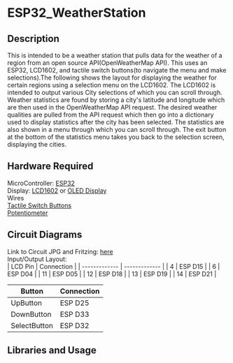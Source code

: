 # ESP32_WeatherStation
## Description ##
This is intended to be a weather station that pulls data for the weather of a region from an open source API(OpenWeatherMap API). This uses an ESP32, LCD1602, and tactile switch buttons(to navigate the menu and make selections).The following shows the layout for displaying the weather for certain regions using a selection menu on the LCD1602. The LCD1602 is intended to output various City selections of which you can scroll through. Weather statistics are found by storing a city's latitude and longitude which are then used in the OpenWeatherMap API request. The desired weather qualities are pulled from the API request which then go into a dictionary used to display statistics after the city has been selected. The statistics are also shown in a menu through which you can scroll through. The exit button at the bottom of the statistics menu takes you back to the selection screen, displaying the cities. 
## Hardware Required ##
MicroController: [ESP32](https://www.google.com/aclk?sa=l&ai=DChcSEwi9sNKJ472HAxWYnVoFHVcLCzcYABAmGgJ2dQ&co=1&ase=2&gclid=CjwKCAjwqf20BhBwEiwAt7dtdSMa17L6wcsWtO2vI76B6ZHWl3spopFQYSUxy96fmpE7-wM9qyM6aRoCNiQQAvD_BwE&sig=AOD64_3JSN0waTJF7cB-ssieZWGqKf5t3A&ctype=5&q=&nis=4&ved=2ahUKEwjS6sqJ472HAxVKRjABHWjyBGsQ9aACKAB6BAgFEBU&adurl=) <br /> 
Display: [LCD1602](https://docs.arduino.cc/learn/electronics/lcd-displays/) or [OLED Display]() <br /> 
Wires <br /> 
[Tactile Switch Buttons](https://www.google.com/aclk?sa=l&ai=DChcSEwjx7ciF5b2HAxVim1oFHYPAAYIYABAiGgJ2dQ&co=1&ase=2&gclid=CjwKCAjwqf20BhBwEiwAt7dtdVEgaqtpBaEtlGoJmhAlyMqF_AKAoMw4e_8df5D9cyOcbJxvcVAZwRoCGlsQAvD_BwE&sig=AOD64_23zwJMiIADuf5-CysWjZReDPxERQ&ctype=5&q=&nis=4&ved=2ahUKEwie0sGF5b2HAxXvTDABHZiPAjQQ9aACKAB6BAgKEBo&adurl=) <br />
[Potentiometer](https://www.google.com/aclk?sa=l&ai=DChcSEwiWjeGs5b2HAxXMmloFHcqoBYAYABAJGgJ2dQ&co=1&ase=2&gclid=CjwKCAjwqf20BhBwEiwAt7dtdZyvZRRJn5gTcIG8lfv2in1cQTEL3WnYOVR_IVcemIOIAygXbRYnzxoC6GEQAvD_BwE&sig=AOD64_04WVU9qAHu2qxc7cRw4hlXgAUIWQ&ctype=5&q=&nis=4&ved=2ahUKEwiq7tus5b2HAxWyTDABHW29D0IQ9aACKAB6BAgEECo&adurl=) <br />
## Circuit Diagrams ##
Link to Circuit JPG and Fritzing: [here](https://github.com/fabianmolinaEE/ESP32_WeatherStation/tree/main/Circuit%20Diagrams) <br />
Input/Output Layout: <br />
| LCD Pin       | Connection    |
| ------------- | ------------- |
| 4             | ESP D15       |
| 6             | ESP D04       |
| 11            | ESP D05       |
| 12            | ESP D18       |
| 13            | ESP D19       |
| 14            | ESP D21       | <br />

| Button        | Connection    |
| ------------- | ------------- |
| UpButton      | ESP D25       |
| DownButton    | ESP D33       |
| SelectButton  | ESP D32       |

## Libraries and Usage ##


